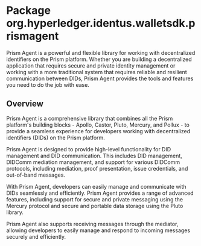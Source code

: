 # Package org.hyperledger.identus.walletsdk.prismagent

Prism Agent is a powerful and flexible library for working with decentralized identifiers on the Prism platform. Whether
you are building a decentralized application that requires secure and private identity management or working with a more
traditional system that requires reliable and resilient communication between DIDs, Prism Agent provides the tools and
features you need to do the job with ease.

## Overview

Prism Agent is a comprehensive library that combines all the Prism platform's building blocks - Apollo, Castor, Pluto,
Mercury, and Pollux - to provide a seamless experience for developers working with decentralized identifiers (DIDs) on
the Prism platform.

Prism Agent is designed to provide high-level functionality for DID management and DID communication. This includes DID
management, DIDComm mediation management, and support for various DIDComm protocols, including mediation, proof
presentation, issue credentials, and out-of-band messages.

With Prism Agent, developers can easily manage and communicate with DIDs seamlessly and efficiently. Prism Agent
provides a range of advanced features, including support for secure and private messaging using the Mercury protocol and
secure and portable data storage using the Pluto library.

Prism Agent also supports receiving messages through the mediator, allowing developers to easily manage and respond to
incoming messages securely and efficiently.
